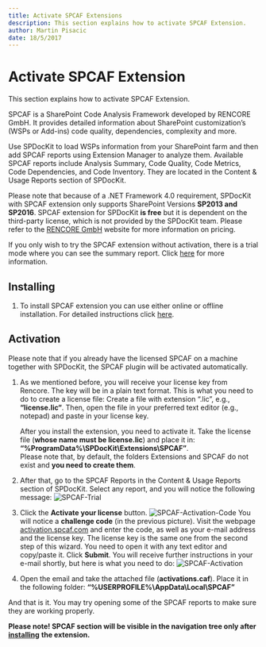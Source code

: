 ```yaml
---
title: Activate SPCAF Extensions
description: This section explains how to activate SPCAF Extension.
author: Martin Pisacic
date: 18/5/2017
---
```


# Activate SPCAF Extension

This section explains how to activate SPCAF Extension.

SPCAF is a SharePoint Code Analysis Framework developed by RENCORE GmbH. It provides detailed information about SharePoint customization’s \(WSPs or Add-ins\) code quality, dependencies, complexity and more.

Use SPDocKit to load WSPs information from your SharePoint farm and then add SPCAF reports using Extension Manager to analyze them. Available SPCAF reports include Analysis Summary, Code Quality, Code Metrics, Code Dependencies, and Code Inventory. They are located in the Content & Usage Reports section of SPDocKit.

Please note that because of a .NET Framework 4.0 requirement, SPDocKit with SPCAF extension only supports SharePoint Versions **SP2013 and SP2016**. SPCAF extension for SPDocKit **is free** but it is dependent on the third-party license, which is not provided by the SPDocKit team. Please refer to the [RENCORE GmbH](https://www.spcaf.com/) website for more information on pricing.

If you only wish to try the SPCAF extension without activation, there is a trial mode where you can see the summary report. Click [here](https://rencore.com/products/spcaf/try/) for more information.

## **Installing**

1. To install SPCAF extension you can use either online or offline installation. For detailed instructions click [here](../configure-and-extend-spdockit/extend-spdockit/install-spdockit-extensions.md).

## **Activation**

Please note that if you already have the licensed SPCAF on a machine together with SPDocKit, the SPCAF plugin will be activated automatically.

1. As we mentioned before, you will receive your license key from Rencore. The key will be in a plain text format. This is what you need to do to create a license file: Create a file with extension “.lic”, e.g., **“license.lic“**. Then, open the file in your preferred text editor \(e.g., notepad\) and paste in your license key.

   After you install the extension, you need to activate it. Take the license file \(**whose name must be license.lic**\) and place it in: **“%ProgramData%\SPDocKit\Extensions\SPCAF”**.  
   Please note that, by default, the folders Extensions and SPCAF do not exist and **you need to create them**.

2. After that, go to the SPCAF Reports in the Content & Usage Reports section of SPDocKit. Select any report, and you will notice the following message: ![SPCAF-Trial](https://github.com/SysKitTeam/docs-spdockit/tree/5b505c7a1353394d4bd51803f49d5b6cf96f8950/configure-and-extend-spdockit/extend-spdockit/#img/spcaf-trial.png)
3. Click the **Activate your license** button. ![SPCAF-Activation-Code](https://github.com/SysKitTeam/docs-spdockit/tree/5b505c7a1353394d4bd51803f49d5b6cf96f8950/configure-and-extend-spdockit/extend-spdockit/#img/spcaf-activation-code.png) You will notice a **challenge code** \(in the previous picture\). Visit the webpage [activation.spcaf.com](https://activation.rencore.com/) and enter the code, as well as your e-mail address and the license key. The license key is the same one from the second step of this wizard. You need to open it with any text editor and copy/paste it. Click **Submit**. You will receive further instructions in your e-mail shortly, but here is what you need to do: ![SPCAF-Activation](https://github.com/SysKitTeam/docs-spdockit/tree/5b505c7a1353394d4bd51803f49d5b6cf96f8950/configure-and-extend-spdockit/extend-spdockit/#img/spcaf-activation.png)
4. Open the email and take the attached file \(**activations.caf**\). Place it in the following folder: **“%USERPROFILE%\AppData\Local\SPCAF”**

And that is it. You may try opening some of the SPCAF reports to make sure they are working properly.

**Please note! SPCAF section will be visible in the navigation tree only after** [**installing**](../configure-and-extend-spdockit/extend-spdockit/install-spdockit-extensions.md) **the extension.**


